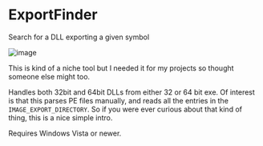 # ExportFinder
Search for a DLL exporting a given symbol

![image](https://github.com/user-attachments/assets/e612d638-158f-4176-a42e-0bb9dd8c798c)

This is kind of a niche tool but I needed it for my projects so thought someone else might too.

Handles both 32bit and 64bit DLLs from either 32 or 64 bit exe. Of interest is that this parses PE files manually, and reads all the entries in the `IMAGE_EXPORT_DIRECTORY`. So if you were ever curious about that kind of thing, this is a nice simple intro.

Requires Windows Vista or newer.
